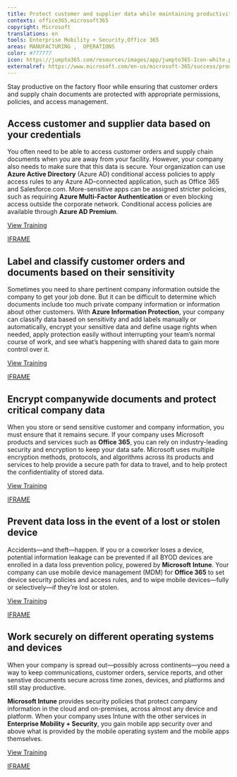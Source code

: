 ```yaml
---
title: Protect customer and supplier data while maintaining productivity
contexts: office365,microsoft365
copyright: Microsoft
translations: en
tools: Enterprise Mobility + Security,Office 365
areas: MANUFACTURING ,  OPERATIONS
color: #777777
icon: https://jumpto365.com/resources/images/app/jumpto365-Icon-white.png
externalref: https://www.microsoft.com/en-us/microsoft-365/success/productivitylibrary/protect-customer-and-supplier-data-while-maintaining-productivity
---
```

Stay productive on the factory floor while ensuring that customer orders and supply chain documents are protected with appropriate permissions, policies, and access management.


## Access customer and supplier data based on your credentials

You often need to be able to access customer orders and supply chain documents when you are away from your facility. However, your company also needs to make sure that this data is secure. Your organization can use **Azure Active Directory** (Azure AD) conditional access policies to apply access rules to any Azure AD–connected application, such as Office 365 and Salesforce.com. More-sensitive apps can be assigned stricter policies, such as requiring **Azure Multi-Factor Authentication** or even blocking access outside the corporate network. Conditional access policies are available through **Azure AD Premium**.

[View Training](https://docs.microsoft.com/azure/active-directory/active-directory-conditional-access)

[IFRAME](https://www.microsoft.com/en-us/videoplayer/embed/RE1TUcU)

## Label and classify customer orders and documents based on their sensitivity

Sometimes you need to share pertinent company information outside the company to get your job done. But it can be difficult to determine which documents include too much private company information or information about other customers. With **Azure Information Protection**, your company can classify data based on sensitivity and add labels manually or automatically, encrypt your sensitive data and define usage rights when needed, apply protection easily without interrupting your team’s normal course of work, and see what’s happening with shared data to gain more control over it.

[View Training](https://docs.microsoft.com/enterprise-mobility-security/solutions/infoprotect-secure-classify-scenario)

[IFRAME](https://www.microsoft.com/en-us/videoplayer/embed/RE1UK8U)

## Encrypt companywide documents and protect critical company data

When you store or send sensitive customer and company information, you must ensure that it remains secure. If your company uses Microsoft products and services such as **Office 365**, you can rely on industry-leading security and encryption to keep your data safe. Microsoft uses multiple encryption methods, protocols, and algorithms across its products and services to help provide a secure path for data to travel, and to help protect the confidentiality of stored data.

[View Training](https://support.office.com/article/Encryption-in-Office-365-0A322724-08CA-43DB-B69A-AFBFA20484CD)

[IFRAME](https://www.microsoft.com/en-us/videoplayer/embed/RE1TmqW)

## Prevent data loss in the event of a lost or stolen device

Accidents—and theft—happen. If you or a coworker loses a device, potential information leakage can be prevented if all BYOD devices are enrolled in a data loss prevention policy, powered by **Microsoft** **Intune**. Your company can use mobile device management (MDM) for **Office 365** to set device security policies and access rules, and to wipe mobile devices—fully or selectively—if they’re lost or stolen.

[View Training](https://support.office.com/article/Choose-between-MDM-for-Office-365-and-Microsoft-Intune-c93d9ab9-efb2-4349-9b93-30c30562ee22)

[IFRAME](https://www.microsoft.com/en-us/videoplayer/embed/RE1UCle)

## Work securely on different operating systems and devices

When your company is spread out—possibly across continents—you need a way to keep communications, customer orders, service reports, and other senstive documents secure across time zones, devices, and platforms and still stay productive.

**Microsoft Intune** provides security policies that protect company information in the cloud and on-premises, across almost any device and platform. When your company uses Intune with the other services in **Enterprise Mobility + Security**, you gain mobile app security over and above what is provided by the mobile operating system and the mobile apps themselves.

[View Training](https://docs.microsoft.com/intune/planning-guide)

[IFRAME](https://www.microsoft.com/en-us/videoplayer/embed/RE1UKgv)

